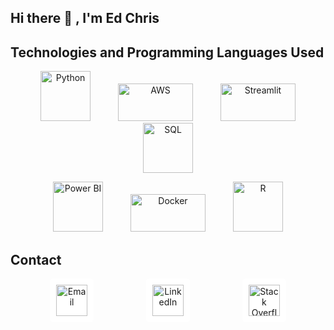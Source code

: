 ## Hi there 👋 , I'm Ed Chris

## Technologies and Programming Languages Used

<p align="center">
  <img src="https://upload.wikimedia.org/wikipedia/commons/c/c3/Python-logo-notext.svg" alt="Python" width="80" height="80" hspace="20">
  <img src="https://upload.wikimedia.org/wikipedia/commons/9/93/Amazon_Web_Services_Logo.svg" alt="AWS" width="120" height="60" hspace="20">
  <img src="https://streamlit.io/images/brand/streamlit-logo-primary-colormark-darktext.png" alt="Streamlit" width="120" height="60" hspace="20">
  <img src="https://upload.wikimedia.org/wikipedia/commons/8/87/Sql_data_base_with_logo.png" alt="SQL" width="80" height="80" hspace="20">
</p>
<p align="center">
  <img src="https://upload.wikimedia.org/wikipedia/commons/c/cf/New_Power_BI_Logo.svg" alt="Power BI" width="80" height="80" hspace="20">
  <img src="https://www.docker.com/wp-content/uploads/2022/03/Moby-logo.png" alt="Docker" width="120" height="60" hspace="20">
  <img src="https://www.r-project.org/Rlogo.png" alt="R" width="80" height="80" hspace="20">
</p>

## Contact
<p align="center">
  <a href="mailto:yedukrishnan215@gmail.com" style="text-decoration: none;">
    <img src="https://upload.wikimedia.org/wikipedia/commons/4/4e/Gmail_Icon.png" alt="Email" width="50" height="50" hspace="40" style="background-color: white; padding: 10px; border-radius: 5px;">
  </a>
  <a href="https://www.linkedin.com/in/yedu-krishnan215/" style="text-decoration: none;">
    <img src="https://www.google.com/search?sca_esv=a22b124cb26f8e73&sxsrf=ADLYWILHs1qG_k-fTkzhnU0d_rGNJHhtyA:1718151355840&q=linkedin+logo&tbm=isch&source=lnms&prmd=ivsnmbtz&sa=X&sqi=2&ved=2ahUKEwiryvDJ5NSGAxW_HDQIHShAByIQ0pQJegQIEBAB&biw=1536&bih=695&dpr=1.25#imgrc=MOfVGYPEpl_BZM" alt="LinkedIn" width="50" height="50" hspace="40" style="background-color: white; padding: 10px; border-radius: 5px;">
  </a>
  <a href="https://stackoverflow.com/users/25533660/ed-chris" style="text-decoration: none;">
    <img src="https://www.google.com/search?q=Stack+overflow+logo&tbm=isch&ved=2ahUKEwi_-7HM5NSGAxVLPDQIHfsnAt8Q2-cCegQIABAA&oq=Stack+overflow+logo&gs_lp=EgNpbWciE1N0YWNrIG92ZXJmbG93IGxvZ28yBRAAGIAEMgUQABiABDIFEAAYgAQyBRAAGIAEMgUQABiABDIFEAAYgAQyBhAAGAUYHjIHEAAYgAQYGDIHEAAYgAQYGEjgLVCzCFj6KnACeACQAQCYAXagAYgPqgEEMC4xOLgBA8gBAPgBAYoCC2d3cy13aXotaW1nwgINEAAYgAQYsQMYQxiKBcICEBAAGIAEGLEDGEMYgwEYigXCAgoQABiABBhDGIoFwgIGEAAYBxgewgIIEAAYBRgHGB6IBgE&sclient=img&ei=wehoZv-WBsv40PEP-8-I-A0&bih=695&biw=1536&prmd=ivsnmbtz#imgrc=STgCDPFIkP8rgM" alt="Stack Overflow" width="50" height="50" hspace="40" style="background-color: white; padding: 10px; border-radius: 5px;">
  </a>
</p>
